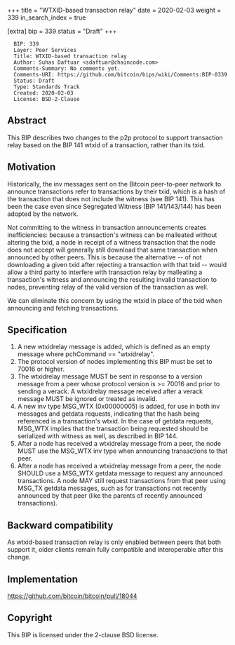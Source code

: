 +++
title = "WTXID-based transaction relay"
date = 2020-02-03
weight = 339
in_search_index = true

[extra]
bip = 339
status = "Draft"
+++

      BIP: 339
      Layer: Peer Services
      Title: WTXID-based transaction relay
      Author: Suhas Daftuar <sdaftuar@chaincode.com>
      Comments-Summary: No comments yet.
      Comments-URI: https://github.com/bitcoin/bips/wiki/Comments:BIP-0339
      Status: Draft
      Type: Standards Track
      Created: 2020-02-03
      License: BSD-2-Clause

## Abstract

This BIP describes two changes to the p2p protocol to support
transaction relay based on the BIP 141 wtxid of a transaction, rather
than its txid.

## Motivation

Historically, the inv messages sent on the Bitcoin peer-to-peer network
to announce transactions refer to transactions by their txid, which is a
hash of the transaction that does not include the witness (see BIP 141).
This has been the case even since Segregated Witness (BIP 141/143/144)
has been adopted by the network.

Not committing to the witness in transaction announcements creates
inefficiencies: because a transaction's witness can be malleated without
altering the txid, a node in receipt of a witness transaction that the
node does not accept will generally still download that same transaction
when announced by other peers. This is because the alternative -- of not
downloading a given txid after rejecting a transaction with that txid --
would allow a third party to interfere with transaction relay by
malleating a transaction's witness and announcing the resulting invalid
transaction to nodes, preventing relay of the valid version of the
transaction as well.

We can eliminate this concern by using the wtxid in place of the txid
when announcing and fetching transactions.

## Specification

1.  A new wtxidrelay message is added, which is defined as an empty
    message where pchCommand == "wtxidrelay".
2.  The protocol version of nodes implementing this BIP must be set to
    70016 or higher.
3.  The wtxidrelay message MUST be sent in response to a version message
    from a peer whose protocol version is &gt;= 70016 and prior to
    sending a verack. A wtxidrelay message received after a verack
    message MUST be ignored or treated as invalid.
4.  A new inv type MSG\_WTX (0x00000005) is added, for use in both inv
    messages and getdata requests, indicating that the hash being
    referenced is a transaction's wtxid. In the case of getdata
    requests, MSG\_WTX implies that the transaction being requested
    should be serialized with witness as well, as described in BIP 144.
5.  After a node has received a wtxidrelay message from a peer, the node
    MUST use the MSG\_WTX inv type when announcing transactions to that
    peer.
6.  After a node has received a wtxidrelay message from a peer, the node
    SHOULD use a MSG\_WTX getdata message to request any announced
    transactions. A node MAY still request transactions from that peer
    using MSG\_TX getdata messages, such as for transactions not
    recently announced by that peer (like the parents of recently
    announced transactions).

## Backward compatibility

As wtxid-based transaction relay is only enabled between peers that both
support it, older clients remain fully compatible and interoperable
after this change.

## Implementation

<https://github.com/bitcoin/bitcoin/pull/18044>

## Copyright

This BIP is licensed under the 2-clause BSD license.
